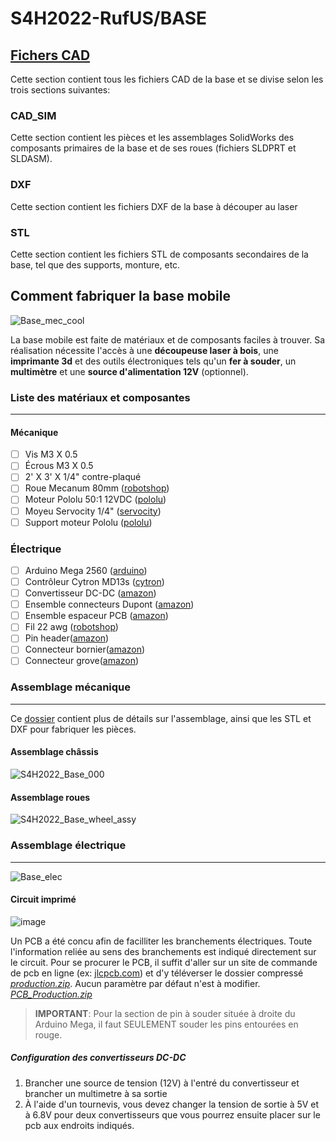 
# S4H2022-RufUS/BASE
## [Fichers CAD](https://github.com/Beam-create/S4H2022-RufUS/tree/main/CAD)
Cette section contient tous les fichiers CAD de la base et se divise selon les trois sections suivantes:
### CAD_SIM
Cette section contient les pièces et les assemblages SolidWorks des composants primaires de la base et de ses roues (fichiers SLDPRT et SLDASM).
### DXF
Cette section contient les fichiers DXF de la base à découper au laser
### STL
Cette section contient les fichiers STL de composants secondaires de la base, tel que des supports, monture, etc.

## Comment fabriquer la base mobile
![Base_mec_cool](https://user-images.githubusercontent.com/72213923/155202295-f0e4fc5b-6d43-4b49-9942-6be311430c08.jpg)

La base mobile est faite de matériaux et de composants faciles à trouver. Sa réalisation nécessite l'accès à une **découpeuse laser à bois**, une **imprimante 3d** et des outils électroniques tels qu'un **fer à souder**, un **multimètre** et une **source d'alimentation 12V** (optionnel).

### Liste des matériaux et composantes
***
#### Mécanique
- [ ]  Vis M3 X 0.5 
- [ ] Écrous M3 X 0.5 
- [ ] 2' X 3' X 1/4" contre-plaqué
- [ ] Roue Mecanum 80mm ([robotshop](https://www.robotshop.com/ca/en/80mm-mecanum-wheel-kit-4x.html))
- [ ] Moteur Pololu 50:1 12VDC  ([pololu](https://www.pololu.com/product/4753))
- [ ] Moyeu Servocity 1/4"  ([servocity](https://www.servocity.com/0-250-0-770-set-screw-hub/))
- [ ] Support moteur Pololu ([pololu](https://www.pololu.com/product/1084))

### Électrique
- [ ] Arduino Mega 2560 ([arduino](https://store-usa.arduino.cc/products/arduino-mega-2560-rev3))
- [ ] Contrôleur Cytron MD13s ([cytron](https://www.cytron.io/p-13amp-6v-30v-dc-motor-driver))
- [ ] Convertisseur DC-DC ([amazon](https://www.amazon.ca/Yizhet-Module-dalimentation-r%C3%A9glable-LM2596/dp/B08Q2YKJ6Q/ref=sr_1_4_sspa?keywords=variable+buck+converter&qid=1645588038&sprefix=variable+buck%2Caps%2C87&sr=8-4-spons&psc=1&spLa=ZW5jcnlwdGVkUXVhbGlmaWVyPUEyTzZQOVVRQUg1VTJYJmVuY3J5cHRlZElkPUEwMTczNjA2SlRaNlpGSUtMRkxFJmVuY3J5cHRlZEFkSWQ9QTA4NTUxOTYyQVM3Vjk5TzNHM0gyJndpZGdldE5hbWU9c3BfYXRmJmFjdGlvbj1jbGlja1JlZGlyZWN0JmRvTm90TG9nQ2xpY2s9dHJ1ZQ==))
- [ ] Ensemble connecteurs Dupont ([amazon](https://www.amazon.ca/Yangoutool-Dupont-connecteurs-cliquet-JST-XH/dp/B07X9MJ8G2/ref=sr_1_3_sspa?__mk_fr_CA=%C3%85M%C3%85%C5%BD%C3%95%C3%91&crid=22K7F4Z52OQK1&keywords=jst+connector+kit&qid=1645481928&sprefix=jst+connector+kit%2Caps%2C71&sr=8-3-spons&psc=1&spLa=ZW5jcnlwdGVkUXVhbGlmaWVyPUFFVjVON0VMUDJCRUImZW5jcnlwdGVkSWQ9QTA0OTM2NDYzUFdHRDM1M1NMMUROJmVuY3J5cHRlZEFkSWQ9QTAwMjk1ODM5VlFUSjM0OTNUS0Emd2lkZ2V0TmFtZT1zcF9hdGYmYWN0aW9uPWNsaWNrUmVkaXJlY3QmZG9Ob3RMb2dDbGljaz10cnVl))
- [ ] Ensemble espaceur PCB ([amazon](https://www.amazon.ca/Litorange-entretoises-hexagonales-femelle-circuit/dp/B07TP2YYQB/ref=sr_1_1_sspa?__mk_fr_CA=%C3%85M%C3%85%C5%BD%C3%95%C3%91&crid=3PX4RNR4ABLM5&keywords=pcb+spacer&qid=1645482172&sprefix=pcb+spacer%2Caps%2C74&sr=8-1-spons&psc=1&spLa=ZW5jcnlwdGVkUXVhbGlmaWVyPUEyMzhTRTFZSEFKTVYzJmVuY3J5cHRlZElkPUExMDMyMzczUlg1QkE5RUk1STRVJmVuY3J5cHRlZEFkSWQ9QTA3NTI5NDUyWEg1OUNPOEtOWDhXJndpZGdldE5hbWU9c3BfYXRmJmFjdGlvbj1jbGlja1JlZGlyZWN0JmRvTm90TG9nQ2xpY2s9dHJ1ZQ==))
- [ ] Fil 22 awg ([robotshop](https://www.robotshop.com/ca/fr/kit-fils-pvc-noyau-solide-plusivo-22awg-6-couleurs-10-m-chacun.html))
- [ ] Pin header([amazon](https://www.amazon.ca/-/fr/10-Paire-femelle-broches-Connecteur-Arduino/dp/B019WOPOHI/ref=sr_1_10?__mk_fr_CA=ÅMÅŽÕÑ&crid=2QZMUE8YLUWN3&keywords=pin+header&qid=1649268265&sprefix=pin+header%2Caps%2C54&sr=8-10))
- [ ] Connecteur bornier([amazon](https://www.amazon.ca/-/fr/gp/product/B07H5G7GC6/ref=ppx_yo_dt_b_asin_title_o07_s00?ie=UTF8&th=1))
- [ ] Connecteur grove([amazon](https://www.amazon.ca/-/fr/WOWOONE-connecteurs-femelles-Micro-broches/dp/B08RHGT3W3/ref=sr_1_38?__mk_fr_CA=ÅMÅŽÕÑ&crid=2IVHVETWWB96F&keywords=grove+connectors+4&qid=1649268329&sprefix=grove+connectors+4%2Caps%2C57&sr=8-38))

### Assemblage mécanique
***
Ce [dossier](https://github.com/Beam-create/S4H2022-RufUS/tree/main/CAD) contient plus de détails sur l'assemblage, ainsi que les STL et DXF pour fabriquer les pièces.
#### Assemblage châssis
![S4H2022_Base_000](https://user-images.githubusercontent.com/72213923/155043265-a48b9cb9-ba62-4f9d-9cca-9c9b88f82a11.JPG)

#### Assemblage roues
![S4H2022_Base_wheel_assy](https://user-images.githubusercontent.com/72213923/155043038-8b1f1ff6-de8e-483d-bc60-c8016de359c1.JPG)

### Assemblage électrique
***
![Base_elec](https://user-images.githubusercontent.com/72213923/155202543-286f9da8-20ac-4cc9-b509-e796d946be58.jpg)

#### Circuit imprimé
![image](https://user-images.githubusercontent.com/54538310/162044831-c107e6bc-2753-42b0-91d1-e67a90bdf6a5.png)


Un PCB a été concu afin de facilliter les branchements électriques. Toute l'information reliée au sens des branchements est indiqué directement sur le circuit. Pour se procurer le PCB, il suffit d'aller sur un site de commande de pcb en ligne (ex: [jlcpcb.com](https://jlcpcb.com/VGB?gclid=CjwKCAjw9LSSBhBsEiwAKtf0n9PKT3Qgz4o0cPbz0CCLisM4oUogkxZFzJCL4dg2W4-eoO5GJ_axChoCpaEQAvD_BwE)) et d'y téléverser le dossier compressé  [*production.zip*](/FABRICATION/PCB). Aucun paramètre par défaut n'est à modifier.
[*PCB_Production.zip*](https://github.com/Beam-create/S4H2022-RufUS/files/8502373/PCB_Production.zip)


> **IMPORTANT**: Pour la section de pin à souder située à droite du Arduino Mega, il faut SEULEMENT souder les pins entourées en rouge.

##### Configuration des convertisseurs DC-DC
1. Brancher une source de tension (12V) à l'entré du convertisseur et brancher un multimetre à sa sortie
2. À l'aide d'un tournevis, vous devez changer la tension de sortie à 5V et à 6.8V pour deux convertisseurs que vous pourrez ensuite placer sur le pcb aux endroits indiqués.
